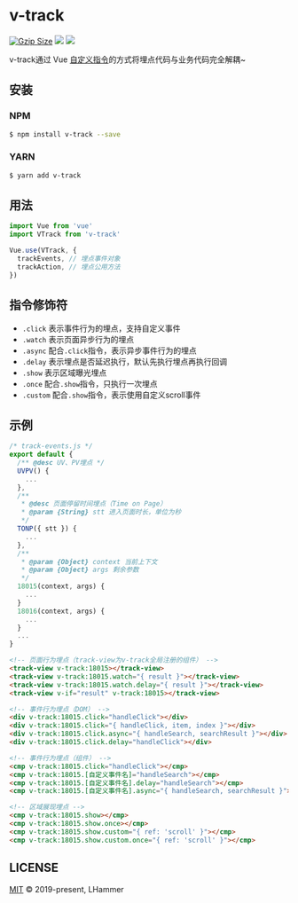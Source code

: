 # v-track

<a href="https://unpkg.com/v-track/dist/v-track.min.js"><img src="http://img.badgesize.io/https://unpkg.com/v-track/dist/v-track.min.js?compression=gzip&style=flat-square" alt="Gzip Size" /></a>
<a href="https://www.npmjs.com/package/v-track"><img src="https://img.shields.io/npm/v/v-track.svg?colorB=brightgreen&style=flat-square"></a>
<a href="https://github.com/facebook/jest"><img src="https://img.shields.io/badge/tested_with-jest-99424f.svg"></a>

v-track通过 Vue [自定义指令](https://cn.vuejs.org/v2/guide/custom-directive.html)的方式将埋点代码与业务代码完全解耦~

## 安装

### NPM

```bash
$ npm install v-track --save
```

### YARN

```bash
$ yarn add v-track
```

## 用法

```js
import Vue from 'vue'
import VTrack from 'v-track'

Vue.use(VTrack, {
  trackEvents, // 埋点事件对象
  trackAction, // 埋点公用方法
})
```

## 指令修饰符

- `.click` 表示事件行为的埋点，支持自定义事件
- `.watch` 表示页面异步行为的埋点
- `.async` 配合`.click`指令，表示异步事件行为的埋点
- `.delay` 表示埋点是否延迟执行，默认先执行埋点再执行回调
- `.show` 表示区域曝光埋点
- `.once` 配合`.show`指令，只执行一次埋点
- `.custom` 配合`.show`指令，表示使用自定义scroll事件

## 示例

```js
/* track-events.js */
export default {
  /** @desc UV、PV埋点 */
  UVPV() {
    ...
  },
  /**
   * @desc 页面停留时间埋点（Time on Page）
   * @param {String} stt 进入页面时长，单位为秒
   */
  TONP({ stt }) {
    ...
  },
  /**
   * @param {Object} context 当前上下文
   * @param {Object} args 剩余参数
   */
  18015(context, args) {
    ...
  }
  18016(context, args) {
    ...
  }
  ...
}
```

```HTML
<!-- 页面行为埋点（track-view为v-track全局注册的组件） -->
<track-view v-track:18015></track-view>
<track-view v-track:18015.watch="{ result }"></track-view>
<track-view v-track:18015.watch.delay="{ result }"></track-view>
<track-view v-if="result" v-track:18015></track-view>

<!-- 事件行为埋点（DOM） -->
<div v-track:18015.click="handleClick"></div>
<div v-track:18015.click="{ handleClick, item, index }"></div>
<div v-track:18015.click.async="{ handleSearch, searchResult }"></div>
<div v-track:18015.click.delay="handleClick"></div>

<!-- 事件行为埋点（组件） -->
<cmp v-track:18015.click="handleClick"></cmp>
<cmp v-track:18015.[自定义事件名]="handleSearch"></cmp>
<cmp v-track:18015.[自定义事件名].delay="handleSearch"></cmp>
<cmp v-track:18015.[自定义事件名].async="{ handleSearch, searchResult }"></cmp>

<!-- 区域展现埋点 -->
<cmp v-track:18015.show></cmp>
<cmp v-track:18015.show.once></cmp>
<cmp v-track:18015.show.custom="{ ref: 'scroll' }"></cmp>
<cmp v-track:18015.show.custom.once="{ ref: 'scroll' }"></cmp>
```

## LICENSE

[MIT](https://github.com/l-hammer/v-track/blob/master/LICENSE) © 2019-present, LHammer
